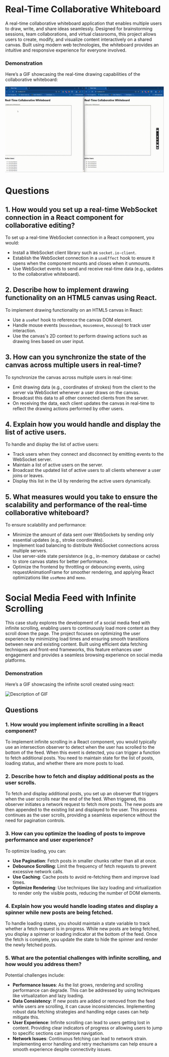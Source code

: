 # Real-Time Collaborative Whiteboard

A real-time collaborative whiteboard application that enables multiple users to draw, write, and share ideas seamlessly. Designed for brainstorming sessions, team collaborations, and virtual classrooms, this project allows users to create, modify, and visualize content interactively on a shared canvas. Built using modern web technologies, the whiteboard provides an intuitive and responsive experience for everyone involved.

### Demonstration

Here’s a GIF showcasing the real-time drawing capabilities of the collaborative whiteboard:

![Description of GIF](whiteBoard/whiteboard.gif)

# Questions

## 1. How would you set up a real-time WebSocket connection in a React component for collaborative editing?

To set up a real-time WebSocket connection in a React component, you would:
- Install a WebSocket client library such as `socket.io-client`.
- Establish the WebSocket connection in a `useEffect` hook to ensure it opens when the component mounts and closes when it unmounts.
- Use WebSocket events to send and receive real-time data (e.g., updates to the collaborative whiteboard).

## 2. Describe how to implement drawing functionality on an HTML5 canvas using React.

To implement drawing functionality on an HTML5 canvas in React:
- Use a `useRef` hook to reference the canvas DOM element.
- Handle mouse events (`mousedown`, `mousemove`, `mouseup`) to track user interaction.
- Use the canvas's 2D context to perform drawing actions such as drawing lines based on user input.

## 3. How can you synchronize the state of the canvas across multiple users in real-time?

To synchronize the canvas across multiple users in real-time:
- Emit drawing data (e.g., coordinates of strokes) from the client to the server via WebSocket whenever a user draws on the canvas.
- Broadcast this data to all other connected clients from the server.
- On receiving the data, each client updates the canvas in real-time to reflect the drawing actions performed by other users.

## 4. Explain how you would handle and display the list of active users.

To handle and display the list of active users:
- Track users when they connect and disconnect by emitting events to the WebSocket server.
- Maintain a list of active users on the server.
- Broadcast the updated list of active users to all clients whenever a user joins or leaves.
- Display this list in the UI by rendering the active users dynamically.

## 5. What measures would you take to ensure the scalability and performance of the real-time collaborative whiteboard?

To ensure scalability and performance:
- Minimize the amount of data sent over WebSockets by sending only essential updates (e.g., stroke coordinates).
- Implement load balancing to distribute WebSocket connections across multiple servers.
- Use server-side state persistence (e.g., in-memory database or cache) to store canvas states for better performance.
- Optimize the frontend by throttling or debouncing events, using requestAnimationFrame for smoother rendering, and applying React optimizations like `useMemo` and `memo`.


# Social Media Feed with Infinite Scrolling

This case study explores the development of a social media feed with infinite scrolling, enabling users to continuously load more content as they scroll down the page. The project focuses on optimizing the user experience by minimizing load times and ensuring smooth transitions between new and existing content. Built using efficient data fetching techniques and front-end frameworks, this feature enhances user engagement and provides a seamless browsing experience on social media platforms.

### Demonstration
Here’s a GIF showcasing the infinite scroll created using react:

![Description of GIF](react_infinite_scroll-main/infiniteScroll.gif)

## Questions

### 1. How would you implement infinite scrolling in a React component?

To implement infinite scrolling in a React component, you would typically use an intersection observer to detect when the user has scrolled to the bottom of the feed. When this event is detected, you can trigger a function to fetch additional posts. You need to maintain state for the list of posts, loading status, and whether there are more posts to load.

### 2. Describe how to fetch and display additional posts as the user scrolls.

To fetch and display additional posts, you set up an observer that triggers when the user scrolls near the end of the feed. When triggered, this observer initiates a network request to fetch more posts. The new posts are then appended to the existing list and displayed to the user. This process continues as the user scrolls, providing a seamless experience without the need for pagination controls.

### 3. How can you optimize the loading of posts to improve performance and user experience?

To optimize loading, you can:
- **Use Pagination**: Fetch posts in smaller chunks rather than all at once.
- **Debounce Scrolling**: Limit the frequency of fetch requests to prevent excessive network calls.
- **Use Caching**: Cache posts to avoid re-fetching them and improve load times.
- **Optimize Rendering**: Use techniques like lazy loading and virtualization to render only the visible posts, reducing the number of DOM elements.

### 4. Explain how you would handle loading states and display a spinner while new posts are being fetched.

To handle loading states, you should maintain a state variable to track whether a fetch request is in progress. While new posts are being fetched, you display a spinner or loading indicator at the bottom of the feed. Once the fetch is complete, you update the state to hide the spinner and render the newly fetched posts.

### 5. What are the potential challenges with infinite scrolling, and how would you address them?

Potential challenges include:
- **Performance Issues**: As the list grows, rendering and scrolling performance can degrade. This can be addressed by using techniques like virtualization and lazy loading.
- **Data Consistency**: If new posts are added or removed from the feed while users are scrolling, it can cause inconsistencies. Implementing robust data fetching strategies and handling edge cases can help mitigate this.
- **User Experience**: Infinite scrolling can lead to users getting lost in content. Providing clear indicators of progress or allowing users to jump to specific sections can improve navigation.
- **Network Issues**: Continuous fetching can lead to network strain. Implementing error handling and retry mechanisms can help ensure a smooth experience despite connectivity issues.
